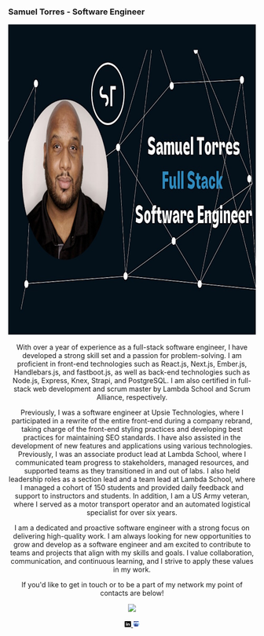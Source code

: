 ### Samuel Torres - Software Engineer

<p align="center">
  <img src="/images/grid_large_preview.jpg" width="940" height="632" />
</p>

<p align="center">
  With over a year of experience as a full-stack software engineer, I have developed a strong skill set and a passion for problem-solving. I am proficient in front-end technologies such as React.js, Next.js, Ember.js, Handlebars.js, and fastboot.js, as well as back-end technologies such as Node.js, Express, Knex, Strapi, and PostgreSQL. I am also certified in full-stack web development and scrum master by Lambda School and Scrum Alliance, respectively.
</p>

<p align="center">
  Previously, I was a software engineer at Upsie Technologies, where I participated in a rewrite of the entire front-end during a company rebrand, taking charge of the front-end styling practices and developing best practices for maintaining SEO standards. I have also assisted in the development of new features and applications using various technologies. Previously, I was an associate product lead at Lambda School, where I communicated team progress to stakeholders, managed resources, and supported teams as they transitioned in and out of labs. I also held leadership roles as a section lead and a team lead at Lambda School, where I managed a cohort of 150 students and provided daily feedback and support to instructors and students. In addition, I am a US Army veteran, where I served as a motor transport operator and an automated logistical specialist for over six years.
</p>

<p align="center">
  I am a dedicated and proactive software engineer with a strong focus on delivering high-quality work. I am always looking for new opportunities to grow and develop as a software engineer and am excited to contribute to teams and projects that align with my skills and goals. I value collaboration, communication, and continuous learning, and I strive to apply these values in my work.
</p>

<p align="center">
  If you'd like to get in touch or to be a part of my network my point of contacts are below!
</p>

<a href="https://github.com/Samuel-Torres">
  <p align="center">
    <img height="180em" src="https://github-readme-stats.vercel.app/api?username=Samuel-Torres&theme=tokyonight&show_icons=true" />
  </p>
</a>

<p align="center">
  <a href="https://www.linkedin.com/in/storres7539">
    <img src="/images/linkedin.png" width="2.5%"> 
  </a>
  <a href="https://www.samueltorres.us/">
    <img src="/images/portfolio.png" width="2.5%">  
  </a>
</p>
